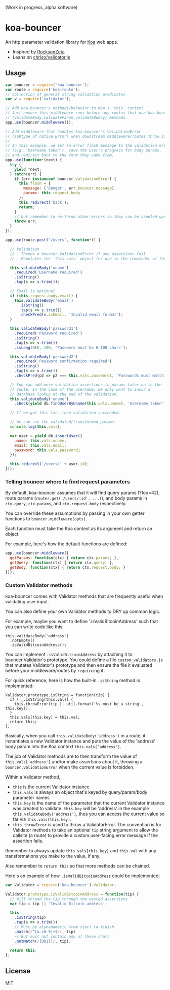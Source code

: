(Work in progress, alpha software)

# koa-bouncer

An http parameter validation library for [Koa](http://koajs.com) web apps.

- Inspired by [RocksonZeta](https://github.com/RocksonZeta/koa-validate)
- Leans on [chriso/validator.js](https://github.com/chriso/validator.js)

## Usage

``` javascript
var bouncer = require('koa-bouncer');
var route = require('koa-route');
// collection of general string validation predicates
var v = require('validator');

// Add koa-bouncer's methods/behavior to Koa's `this` context
// Just ensure this middleware runs before any routes that use koa-bouncer's
// {validateBody,validateParam,validateQuery} methods.
app.use(bouncer.middleware());

// Add middleware that handles koa-bouncer's ValidationError
// (subtype of native Error) when downstream middleware/routes throw it.
//
// In this example, we set an error flash message to the validation error
// (e.g. 'Username taken'), save the user's progress for body params,
// and redirect back to the form they came from.
app.use(function*(next) {
  try {
    yield *next;
  } catch(err) {
    if (err instanceof bouncer.ValidationError) {
      this.flash = {
        message: ['danger', err.bouncer.message],
        params: this.request.body
      };
      this.redirect('back');
      return;
    }
    // but remember to re-throw other errors so they can be handled upstream
    throw err;
  }
});

app.use(route.post('/users', function*() {

  // Validation
  // - Throws a bouncer.ValidationError if any assertions fail
  // - Populates the `this.vals` object for use in the remainder of the route

  this.validateBody('uname')
    .required('Username required')
    .isString()
    .tap(s => s.trim());

  // Email is optional
  if (this.request.body.email) {
    this.validateBody('email')
      .isString()
      .tap(s => s.trim())
      .checkPred(v.isEmail, 'Invalid email format');
  }

  this.validateBody('password1')
    .required('Password required')
    .isString()
    .tap(s => s.trim())
    .isLength(6, 100, 'Password must be 6-100 chars');

  this.validateBody('password2')
    .required('Password confirmation required')
    .isString()
    .tap(s => s.trim())
    .checkPred(p2 => p2 === this.vals.password1, 'Passwords must match');

  // You can add more validation assertions to params later on in the
  // route. In the case of the username, we only want to incur a
  // database lookup at the end of the validation.
  this.validateBody('uname')
    .check(yield db.findUserByUname(this.vals.uname), 'Username taken');

  // If we got this far, then validation succeeded.

  // We can see the validated/transformed params:
  console.log(this.vals);

  var user = yield db.insertUser({
    uname: this.vals.uname,
    email: this.vals.email,
    password: this.vals.password1
  });

  this.redirect('/users/' + user.id);
}));
```

### Telling bouncer where to find request parameters

By default, koa-bouncer assumes that it will find query params (?foo=42),
route params (`router.get('/users/:id', ...)`), and body params in
`ctx.query`, `ctx.params`, and `ctx.request.body` respectively.

You can override these assumptions by passing in your own getter functions
to `bouncer.middleware(opts)`.

Each function must take the Koa context as its argument and return an object.

For example, here's how the default functions are defined:

``` javascript
app.use(bouncer.middleware({
  getParams: function(ctx) { return ctx.params; },
  getQuery: function(ctx) { return ctx.query; },
  getBody: function(ctx) { return ctx.request.body; }
}));
```

### Custom Validator methods

koa-bouncer comes with Validator methods that are frequently useful when
validating user input.

You can also define your own Validator methods to DRY up common logic.

For example, maybe you want to define '.isValidBitcoinAddress' such that
you can write code like this:

```
this.validateBody('address')
  .notEmpty()
  .isValidBitcoinAddress();
```

You can implement `.isValidBitcoinAddress` by attaching it to
bouncer.Validator's prototype. You could define a file `custom_validators.js`
that mutates Validator's prototype and then ensure the file it evaluated
before your middleware/routes by `require`ing it.

For quick reference, here is how the built-in `.isString` method is
implemented:

```
Validator.prototype.isString = function(tip) {
  if (!_.isString(this.val)) {
    this.throwError(tip || util.format('%s must be a string', this.key));
  }
  this.vals[this.key] = this.val;
  return this;
};
```

Basically, when you call `this.validateBody('address')` in a route,
it instantiates a new Validator instance and puts the value of the
'address' body param into the Koa context `this.vals['address']`.

The job of Validator methods are to then transform the value of
`this.vals['address']` and/or make assertions about it, throwing a
`bouncer.ValidationError` when the current value is forbidden.

Within a Validator method,

- `this` is the current Validator instance
- `this.vals` is always an object that's keyed by query/param/body parameter
names
- `this.key` is the name of the parameter that the current Validator
instance was created to validate. `this.key` will be 'address' in the
example `this.validateBody('address')`, thus you can access the current
value so far via `this.vals[this.key]`.
- `this.throwError` is used to throw a ValidatorError. The convention is for
Validator methods to take an optional `tip` string argument to allow
the callsite (a route) to provide a custom user-facing error message
if the assertion fails.

Remember to always update `this.vals[this.key]` and `this.val` with any
transformations you make to the value, if any.

Also remember to `return this` so that more methods can be chained.

Here's an example of how `.isValidBitcoinAddress` could be implemented:

``` javascript
var Validator = require('koa-bouncer').Validator;

Validator.prototype.isValidBitcoinAddress = function(tip) {
  // Will thread the tip through the nested assertions
  var tip = tip || 'Invalid Bitcoin address';

  this
    .isString(tip)
    .tap(s => s.trim())
    // Must be alphanumeric from start to finish
    .match(/^[a-z0-9]+$/i, tip)
    // But must not contain any of these chars
    .notMatch(/[0O1l]/, tip);

  return this;
};
```

## License

MIT
